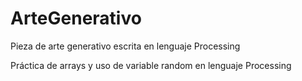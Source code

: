 # ArteGenerativo
Pieza de arte generativo escrita en lenguaje Processing

Práctica de arrays y uso de variable random en lenguaje Processing
